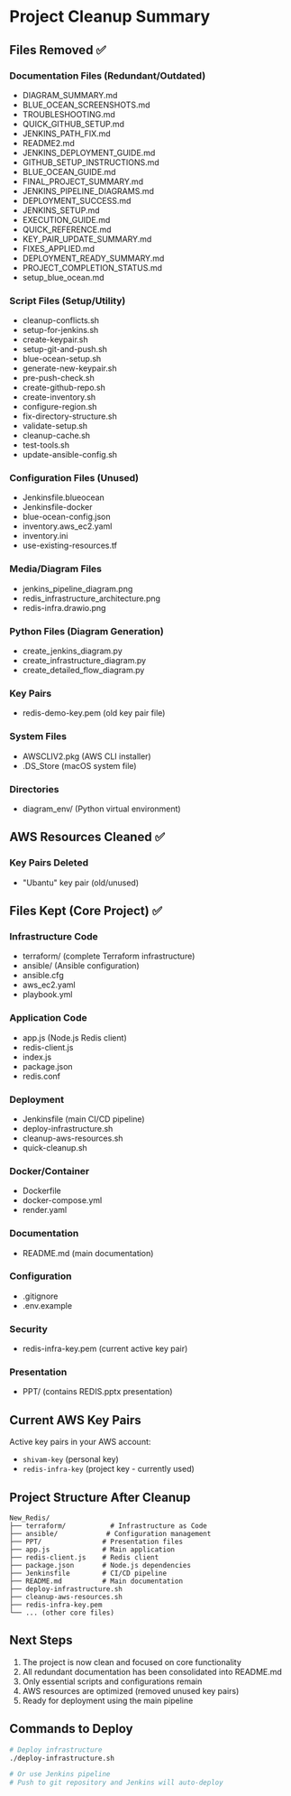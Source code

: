 # Project Cleanup Summary

## Files Removed ✅

### Documentation Files (Redundant/Outdated)
- DIAGRAM_SUMMARY.md
- BLUE_OCEAN_SCREENSHOTS.md
- TROUBLESHOOTING.md
- QUICK_GITHUB_SETUP.md
- JENKINS_PATH_FIX.md
- README2.md
- JENKINS_DEPLOYMENT_GUIDE.md
- GITHUB_SETUP_INSTRUCTIONS.md
- BLUE_OCEAN_GUIDE.md
- FINAL_PROJECT_SUMMARY.md
- JENKINS_PIPELINE_DIAGRAMS.md
- DEPLOYMENT_SUCCESS.md
- JENKINS_SETUP.md
- EXECUTION_GUIDE.md
- QUICK_REFERENCE.md
- KEY_PAIR_UPDATE_SUMMARY.md
- FIXES_APPLIED.md
- DEPLOYMENT_READY_SUMMARY.md
- PROJECT_COMPLETION_STATUS.md
- setup_blue_ocean.md

### Script Files (Setup/Utility)
- cleanup-conflicts.sh
- setup-for-jenkins.sh
- create-keypair.sh
- setup-git-and-push.sh
- blue-ocean-setup.sh
- generate-new-keypair.sh
- pre-push-check.sh
- create-github-repo.sh
- create-inventory.sh
- configure-region.sh
- fix-directory-structure.sh
- validate-setup.sh
- cleanup-cache.sh
- test-tools.sh
- update-ansible-config.sh

### Configuration Files (Unused)
- Jenkinsfile.blueocean
- Jenkinsfile-docker
- blue-ocean-config.json
- inventory.aws_ec2.yaml
- inventory.ini
- use-existing-resources.tf

### Media/Diagram Files
- jenkins_pipeline_diagram.png
- redis_infrastructure_architecture.png
- redis-infra.drawio.png

### Python Files (Diagram Generation)
- create_jenkins_diagram.py
- create_infrastructure_diagram.py
- create_detailed_flow_diagram.py

### Key Pairs
- redis-demo-key.pem (old key pair file)

### System Files
- AWSCLIV2.pkg (AWS CLI installer)
- .DS_Store (macOS system file)

### Directories
- diagram_env/ (Python virtual environment)

## AWS Resources Cleaned ✅

### Key Pairs Deleted
- "Ubantu" key pair (old/unused)

## Files Kept (Core Project) ✅

### Infrastructure Code
- terraform/ (complete Terraform infrastructure)
- ansible/ (Ansible configuration)
- ansible.cfg
- aws_ec2.yaml
- playbook.yml

### Application Code
- app.js (Node.js Redis client)
- redis-client.js
- index.js
- package.json
- redis.conf

### Deployment
- Jenkinsfile (main CI/CD pipeline)
- deploy-infrastructure.sh
- cleanup-aws-resources.sh
- quick-cleanup.sh

### Docker/Container
- Dockerfile
- docker-compose.yml
- render.yaml

### Documentation
- README.md (main documentation)

### Configuration
- .gitignore
- .env.example

### Security
- redis-infra-key.pem (current active key pair)

### Presentation
- PPT/ (contains REDIS.pptx presentation)

## Current AWS Key Pairs

Active key pairs in your AWS account:
- `shivam-key` (personal key)
- `redis-infra-key` (project key - currently used)

## Project Structure After Cleanup

```
New_Redis/
├── terraform/           # Infrastructure as Code
├── ansible/            # Configuration management
├── PPT/               # Presentation files
├── app.js             # Main application
├── redis-client.js    # Redis client
├── package.json       # Node.js dependencies
├── Jenkinsfile        # CI/CD pipeline
├── README.md          # Main documentation
├── deploy-infrastructure.sh
├── cleanup-aws-resources.sh
├── redis-infra-key.pem
└── ... (other core files)
```

## Next Steps

1. The project is now clean and focused on core functionality
2. All redundant documentation has been consolidated into README.md
3. Only essential scripts and configurations remain
4. AWS resources are optimized (removed unused key pairs)
5. Ready for deployment using the main pipeline

## Commands to Deploy

```bash
# Deploy infrastructure
./deploy-infrastructure.sh

# Or use Jenkins pipeline
# Push to git repository and Jenkins will auto-deploy
```
